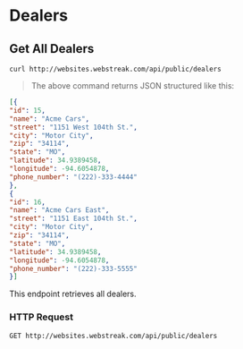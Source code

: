 # Dealers

## Get All Dealers

```shell
curl http://websites.webstreak.com/api/public/dealers
```

> The above command returns JSON structured like this:

```json
[{
"id": 15,
"name": "Acme Cars",
"street": "1151 West 104th St.",
"city": "Motor City",
"zip": "34114",
"state": "MO",
"latitude": 34.9389458,
"longitude": -94.6054878,
"phone_number": "(222)-333-4444"
}, 
{
"id": 16,
"name": "Acme Cars East",
"street": "1151 East 104th St.",
"city": "Motor City",
"zip": "34114",
"state": "MO",
"latitude": 34.9389458,
"longitude": -94.6054878,
"phone_number": "(222)-333-5555"
}]
```

This endpoint retrieves all dealers.

### HTTP Request

`GET http://websites.webstreak.com/api/public/dealers`
